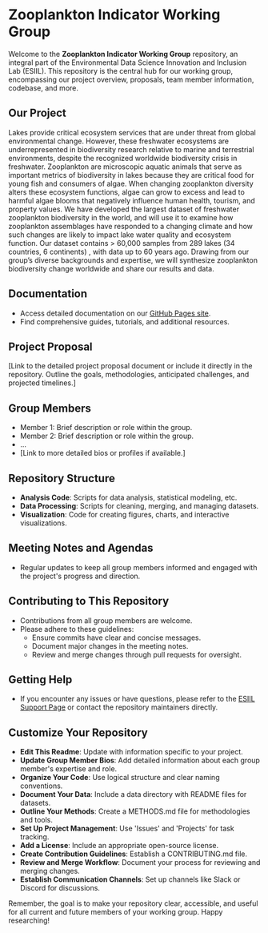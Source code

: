 # Zooplankton Indicator Working Group

Welcome to the **Zooplankton Indicator Working Group** repository, an integral part of the Environmental Data Science Innovation and Inclusion Lab (ESIIL). This repository is the central hub for our working group, encompassing our project overview, proposals, team member information, codebase, and more.

## Our Project
Lakes provide critical ecosystem services that are under threat from global environmental change. However, these freshwater ecosystems are underrepresented in biodiversity research relative to marine and terrestrial environments, despite the recognized worldwide biodiversity crisis in freshwater. Zooplankton are microscopic aquatic animals that serve as important metrics of biodiversity in lakes because they are critical food for young fish and consumers of algae. When changing zooplankton diversity alters these ecosystem functions, algae can grow to excess and lead to harmful algae blooms that negatively influence human health, tourism, and property values. We have developed the largest dataset of freshwater zooplankton biodiversity in the world, and will use it to examine how zooplankton assemblages have responded to a changing climate and how such changes are likely to impact lake water quality and ecosystem function. Our dataset contains > 60,000 samples from 289 lakes (34 countries, 6 continents) , with data up to 60 years ago. Drawing from our group’s diverse backgrounds and expertise, we will synthesize zooplankton biodiversity change worldwide and share our results and data.

## Documentation
- Access detailed documentation on our [GitHub Pages site](https://your-gh-pages-url/).
- Find comprehensive guides, tutorials, and additional resources.

## Project Proposal
[Link to the detailed project proposal document or include it directly in the repository. Outline the goals, methodologies, anticipated challenges, and projected timelines.]

## Group Members
- Member 1: Brief description or role within the group.
- Member 2: Brief description or role within the group.
- ...
- [Link to more detailed bios or profiles if available.]

## Repository Structure
- **Analysis Code**: Scripts for data analysis, statistical modeling, etc.
- **Data Processing**: Scripts for cleaning, merging, and managing datasets.
- **Visualization**: Code for creating figures, charts, and interactive visualizations.

## Meeting Notes and Agendas
- Regular updates to keep all group members informed and engaged with the project's progress and direction.

## Contributing to This Repository
- Contributions from all group members are welcome.
- Please adhere to these guidelines:
  - Ensure commits have clear and concise messages.
  - Document major changes in the meeting notes.
  - Review and merge changes through pull requests for oversight.

## Getting Help
- If you encounter any issues or have questions, please refer to the [ESIIL Support Page](https://esiil-support-page-url/) or contact the repository maintainers directly.

## Customize Your Repository
- **Edit This Readme**: Update with information specific to your project.
- **Update Group Member Bios**: Add detailed information about each group member's expertise and role.
- **Organize Your Code**: Use logical structure and clear naming conventions.
- **Document Your Data**: Include a data directory with README files for datasets.
- **Outline Your Methods**: Create a METHODS.md file for methodologies and tools.
- **Set Up Project Management**: Use 'Issues' and 'Projects' for task tracking.
- **Add a License**: Include an appropriate open-source license.
- **Create Contribution Guidelines**: Establish a CONTRIBUTING.md file.
- **Review and Merge Workflow**: Document your process for reviewing and merging changes.
- **Establish Communication Channels**: Set up channels like Slack or Discord for discussions.

Remember, the goal is to make your repository clear, accessible, and useful for all current and future members of your working group. Happy researching!
